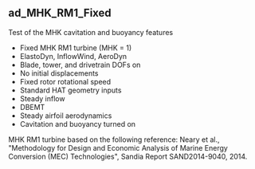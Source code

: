 ## ad_MHK_RM1_Fixed

Test of the MHK cavitation and buoyancy features

- Fixed MHK RM1 turbine (MHK = 1)
- ElastoDyn, InflowWind, AeroDyn
- Blade, tower, and drivetrain DOFs on
- No initial displacements
- Fixed rotor rotational speed
- Standard HAT geometry inputs
- Steady inflow
- DBEMT
- Steady airfoil aerodynamics
- Cavitation and buoyancy turned on

MHK RM1 turbine based on the following reference:
Neary et al., "Methodology for Design and Economic Analysis of Marine Energy 
Conversion (MEC) Technologies", Sandia Report SAND2014-9040, 2014.
